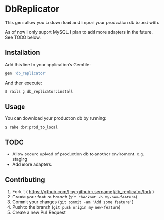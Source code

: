# DbReplicator

This gem allow you to down load and import your production db to test with. 

As of now I only suport MySQL. I plan to add more adapters in the future. See TODO below.

## Installation

Add this line to your application's Gemfile:

```ruby
gem 'db_replicator'
```

And then execute:

    $ rails g db_replicator:install

## Usage

You can download your production db by running:

    $ rake dbr:prod_to_local


## TODO

* Allow secure upload of production db to another enviroment. e.g. staging
* Add more adapters. 


## Contributing

1. Fork it ( https://github.com/[my-github-username]/db_replicator/fork )
2. Create your feature branch (`git checkout -b my-new-feature`)
3. Commit your changes (`git commit -am 'Add some feature'`)
4. Push to the branch (`git push origin my-new-feature`)
5. Create a new Pull Request
